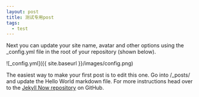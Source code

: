 ```yaml
---
layout: post
title: 测试专用post
tags:
  - test
---
```

Next you can update your site name, avatar and other options using the _config.yml file in the root of your repository (shown below).  

![_config.yml]({{ site.baseurl }}/images/config.png)  

The easiest way to make your first post is to edit this one. Go into /_posts/ and update the Hello World markdown file. For more instructions head over to the [Jekyll Now repository](https://github.com/barryclark/jekyll-now) on GitHub.